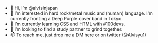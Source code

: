 - 👋 Hi, I’m @alvisinjapan
- 👀 I’m interested in hard rock/metal music and (human) language. I'm currently fronting a Deep Purple cover band in Tokyo.
- 🌱 I’m currently learning CSS and HTML with #100devs. 
- 💞️ I’m looking to find a study partner to grind together. 
- 📫 To reach me, just drop me a DM here or on twitter (@Alvisyu1)

<!---
alvisinjapan/alvisinjapan is a ✨ special ✨ repository because its `README.md` (this file) appears on your GitHub profile.
You can click the Preview link to take a look at your changes.
--->
